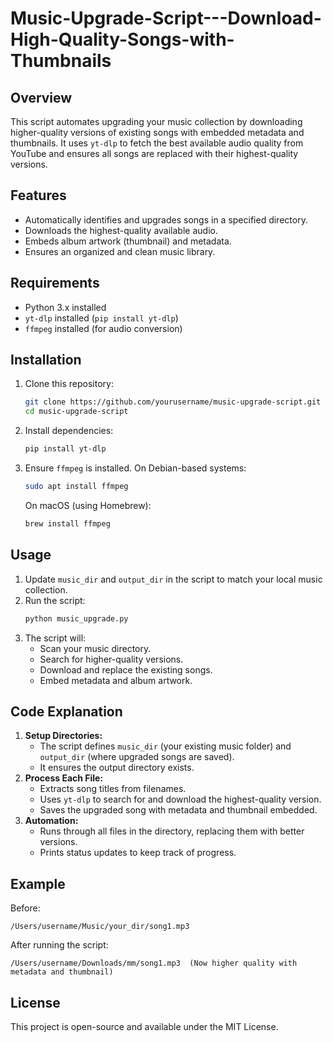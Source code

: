 # Music-Upgrade-Script---Download-High-Quality-Songs-with-Thumbnails

## Overview
This script automates upgrading your music collection by downloading higher-quality versions of existing songs with embedded metadata and thumbnails. It uses `yt-dlp` to fetch the best available audio quality from YouTube and ensures all songs are replaced with their highest-quality versions.

## Features
- Automatically identifies and upgrades songs in a specified directory.
- Downloads the highest-quality available audio.
- Embeds album artwork (thumbnail) and metadata.
- Ensures an organized and clean music library.

## Requirements
- Python 3.x installed
- `yt-dlp` installed (`pip install yt-dlp`)
- `ffmpeg` installed (for audio conversion)

## Installation
1. Clone this repository:
   ```sh
   git clone https://github.com/yourusername/music-upgrade-script.git
   cd music-upgrade-script
   ```
2. Install dependencies:
   ```sh
   pip install yt-dlp
   ```
3. Ensure `ffmpeg` is installed. On Debian-based systems:
   ```sh
   sudo apt install ffmpeg
   ```
   On macOS (using Homebrew):
   ```sh
   brew install ffmpeg
   ```

## Usage
1. Update `music_dir` and `output_dir` in the script to match your local music collection.
2. Run the script:
   ```sh
   python music_upgrade.py
   ```
3. The script will:
   - Scan your music directory.
   - Search for higher-quality versions.
   - Download and replace the existing songs.
   - Embed metadata and album artwork.

## Code Explanation
1. **Setup Directories:**
   - The script defines `music_dir` (your existing music folder) and `output_dir` (where upgraded songs are saved).
   - It ensures the output directory exists.
2. **Process Each File:**
   - Extracts song titles from filenames.
   - Uses `yt-dlp` to search for and download the highest-quality version.
   - Saves the upgraded song with metadata and thumbnail embedded.
3. **Automation:**
   - Runs through all files in the directory, replacing them with better versions.
   - Prints status updates to keep track of progress.

## Example
Before:
```
/Users/username/Music/your_dir/song1.mp3
```
After running the script:
```
/Users/username/Downloads/mm/song1.mp3  (Now higher quality with metadata and thumbnail)
```

## License
This project is open-source and available under the MIT License.

